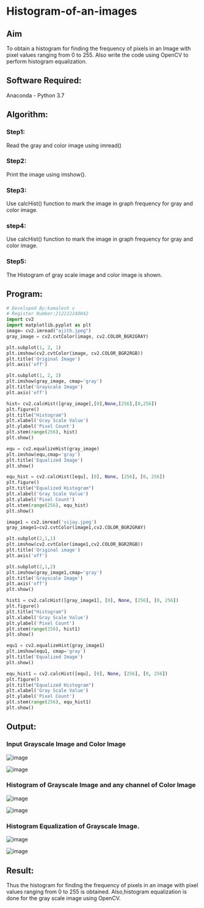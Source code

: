 # Histogram-of-an-images
## Aim
To obtain a histogram for finding the frequency of pixels in an Image with pixel values ranging from 0 to 255. Also write the code using OpenCV to perform histogram equalization.

## Software Required:
Anaconda - Python 3.7

## Algorithm:
### Step1:
Read the gray and color image using imread()

### Step2:
Print the image using imshow().

### Step3:
Use calcHist() function to mark the image in graph frequency for gray and color image.

### step4:
Use calcHist() function to mark the image in graph frequency for gray and color image.

### Step5:
The Histogram of gray scale image and color image is shown.


## Program:
```python
# Developed By:kamalesh v
# Register Number:212222240042
import cv2
import matplotlib.pyplot as plt
image= cv2.imread("ajith.jpeg")
gray_image = cv2.cvtColor(image, cv2.COLOR_BGR2GRAY)

plt.subplot(1, 2, 1)
plt.imshow(cv2.cvtColor(image, cv2.COLOR_BGR2RGB))
plt.title('Original Image')
plt.axis('off')

plt.subplot(1, 2, 2)
plt.imshow(gray_image, cmap='gray')
plt.title('Grayscale Image')
plt.axis('off')

hist= cv2.calcHist([gray_image],[0],None,[256],[0,256])
plt.figure()
plt.title("Histogram")
plt.xlabel('Gray Scale Value')
plt.ylabel('Pixel Count')
plt.stem(range(256), hist)
plt.show()

equ = cv2.equalizeHist(gray_image)
plt.imshow(equ,cmap='gray')
plt.title('Equalized Image')
plt.show()

equ_hist = cv2.calcHist([equ], [0], None, [256], [0, 256])
plt.figure()
plt.title("Equalized Histogram")
plt.xlabel('Gray Scale Value')
plt.ylabel('Pixel Count')
plt.stem(range(256), equ_hist)
plt.show()

image1 = cv2.imread('vijay.jpeg')
gray_image1=cv2.cvtColor(image1,cv2.COLOR_BGR2GRAY)

plt.subplot(2,1,1)
plt.imshow(cv2.cvtColor(image1,cv2.COLOR_BGR2RGB))
plt.title('Original image')
plt.axis('off')

plt.subplot(2,1,2)
plt.imshow(gray_image1,cmap='gray')
plt.title('Grayscale Image')
plt.axis('off')
plt.show()

hist1 = cv2.calcHist([gray_image1], [0], None, [256], [0, 256])
plt.figure()
plt.title("Histogram")
plt.xlabel('Gray Scale Value')
plt.ylabel('Pixel Count')
plt.stem(range(256), hist1)
plt.show()

equ1 = cv2.equalizeHist(gray_image1)
plt.imshow(equ1, cmap='gray')
plt.title('Equalized Image')
plt.show()

equ_hist1 = cv2.calcHist([equ], [0], None, [256], [0, 256])
plt.figure()
plt.title("Equalized Histogram")
plt.xlabel('Gray Scale Value')
plt.ylabel('Pixel Count')
plt.stem(range(256), equ_hist1)
plt.show()
```
## Output:
### Input Grayscale Image and Color Image
![image](https://github.com/ShanmathiShanmugam/Histogram-of-an-images/assets/121243595/9715131b-33b9-4eff-ad8d-a88f8db84732)

![image](https://github.com/ShanmathiShanmugam/Histogram-of-an-images/assets/121243595/59d2f561-2c32-447a-9e9a-fdf03f6537dc)

### Histogram of Grayscale Image and any channel of Color Image
![image](https://github.com/ShanmathiShanmugam/Histogram-of-an-images/assets/121243595/a1f321f5-c744-4e52-9dc8-f5fe2e17fb34)

![image](https://github.com/ShanmathiShanmugam/Histogram-of-an-images/assets/121243595/cd4d4a87-8a8f-4642-bc5c-69e376a5ce71)

### Histogram Equalization of Grayscale Image.

![image](https://github.com/ShanmathiShanmugam/Histogram-of-an-images/assets/121243595/42caa93e-1b87-4049-8aa7-737497023255)

![image](https://github.com/ShanmathiShanmugam/Histogram-of-an-images/assets/121243595/378826bb-f1af-42f7-acf7-121623d0e5bd)

## Result: 
Thus the histogram for finding the frequency of pixels in an image with pixel values ranging from 0 to 255 is obtained. Also,histogram equalization is done for the gray scale image using OpenCV.
